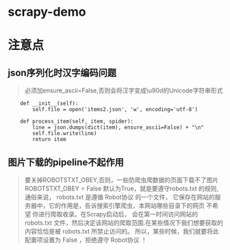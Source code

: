 # scrapy-demo



# 注意点

## json序列化时汉字编码问题

> 必须加ensure_ascii=False,否则会将汉字变成\u90d的Unicode字符串形式

```
    def __init__(self):
        self.file = open('items2.json', 'w', encoding='utf-8')

    def process_item(self, item, spider):
        line = json.dumps(dict(item), ensure_ascii=False) + "\n"
        self.file.write(line)
        return item
```

## 图片下载的pipeline不起作用

> 要关掉ROBOTSTXT_OBEY,否则，一些防爬虫爬数据的页面下载不了图片
ROBOTSTXT_OBEY = False
默认为True，就是要遵守robots.txt 的规则,通俗来说， robots.txt 是遵循 Robot协议 的一个文件，
它保存在网站的服务器中，它的作用是，告诉搜索引擎爬虫，本网站哪些目录下的网页 不希望 你进行爬取收录。在Scrapy启动后，
会在第一时间访问网站的 robots.txt 文件，然后决定该网站的爬取范围.在某些情况下我们想要获取的内容恰恰是被 robots.txt 所禁止访问的。
所以，某些时候，我们就要将此配置项设置为 False ，拒绝遵守 Robot协议 ！